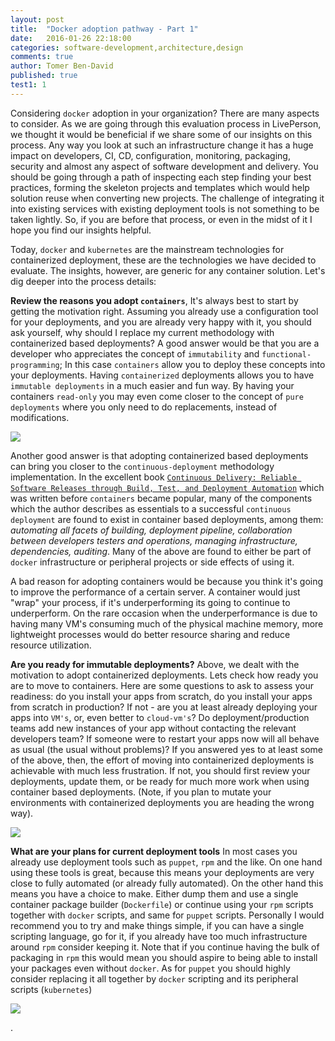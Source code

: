 ```yaml
---
layout: post
title:  "Docker adoption pathway - Part 1"
date:   2016-01-26 22:18:00
categories: software-development,architecture,design
comments: true
author: Tomer Ben-David
published: true
test1: 1
---
```

Considering `docker` adoption in your organization? There are many aspects to consider.  As we are going through this evaluation process in LivePerson, we thought it would be beneficial if we share some of our insights on this process.  Any way you look at such an infrastructure change it has a huge impact on developers, CI, CD, configuration, monitoring, packaging, security and almost any aspect of software development and delivery.  You should be going through a path of inspecting each step finding your best practices, forming the skeleton projects and templates which would help solution reuse when converting new projects.  The challenge of integrating it into existing services with existing deployment tools is not something to be taken lightly.  So, if you are before that process, or even in the midst of it I hope you find our insights helpful.  

Today, `docker` and `kubernetes` are the mainstream technologies for containerized deployment, these are the technologies we have decided to evaluate.  The insights, however, are generic for any container solution.  Let's dig deeper into the process details:

**Review the reasons you adopt `containers`**,  It's always best to start by getting the motivation right.  Assuming you already use a configuration tool for your deployments, and you are already very happy with it, you should ask yourself, why should I replace my current methodology with containerized based deployments? A good answer would be that you are a developer who appreciates the concept of `immutability` and `functional-programming`;  In this case `containers` allow you to deploy these concepts into your deployments.  Having `containerized` deployments allows you to have `immutable deployments` in a much easier and fun way.  By having your containers `read-only` you may even come closer to the concept of `pure deployments` where you only need to do replacements, instead of modifications.

<img src="https://docs.google.com/drawings/d/1N3GAfDL6AvkGQXYvrT1_f_C3vxfu2pUpx2AJwb4Fo24/pub?w=893&amp;h=324">

Another good answer is that adopting containerized based deployments can bring you closer to the `continuous-deployment` methodology implementation.  In the excellent book [`Continuous Delivery: Reliable Software Releases through Build, Test, and Deployment Automation`](http://continuousdelivery.com/) which  was written before `containers`  became popular, many of the components which the author describes as essentials to a successful `continuous deployment` are found to exist in container based deployments, among them: *automating all facets of building, deployment pipeline, collaboration between developers testers and operations, managing infrastructure, dependencies, auditing*.  Many of the above are found to either be part of `docker` infrastructure or peripheral projects or side effects of using it. 

A bad reason for adopting containers  would be because you think it's going to improve the performance of a certain server. A container would just "wrap" your process, if it's underperforming its going to continue to underperform.  On the rare occasion when the underperformance is due to having many VM's consuming much of the physical machine memory, more lightweight processes would do better resource sharing and reduce resource utilization.  

**Are you ready for immutable deployments?**  Above, we dealt with the motivation to adopt containerized deployments.  Lets check how ready you are to move to containers.  Here are some questions to ask to assess your readiness: do you install your apps from scratch, do you install your apps from scratch in production? If not - are you at least already deploying your apps into `VM's`, or, even better to `cloud-vm's`?  Do deployment/production teams add new instances of your app without contacting the relevant developers team? If  someone were to restart your apps now will all behave as usual (the usual without problems)?  If you answered yes to at least some of the above, then, the effort of moving into containerized deployments is achievable with much less frustration.  If not, you should first review your deployments, update them, or be ready for much more work when using container based deployments.  (Note, if you plan to mutate your environments with containerized deployments you are heading the wrong way).

<img src="https://docs.google.com/drawings/d/1gM8IxePbH-UpIcRegn8_Fsj2kzw5qTHLKvYRhKY8u60/pub?w=554&amp;h=323">


**What are your plans for current deployment tools** In most cases you already use deployment tools such as `puppet`, `rpm` and the like.  On one hand using these tools is great, because this means your deployments are very close to fully automated (or already fully automated).  On the other hand this means you have a choice to make.  Either dump them and use a single container package builder (`Dockerfile`) or  continue using your `rpm` scripts together with `docker` scripts, and same for `puppet` scripts.  Personally I would recommend you to try and  make things simple, if you can have a single scripting language, go for it, if you already have too much infrastructure around `rpm` consider keeping it.  Note that if you continue having the bulk of packaging in `rpm` this would mean you should aspire to being able to install your packages even without `docker`.  As for `puppet` you should highly consider replacing it all together by `docker` scripting and its peripheral scripts (`kubernetes`)

<img src="https://docs.google.com/drawings/d/1Tfe2a9z_AFwHv0oZuxbVJg7KhA2-UYHdHR6hA94LiO0/pub?w=570&amp;h=286">


.
